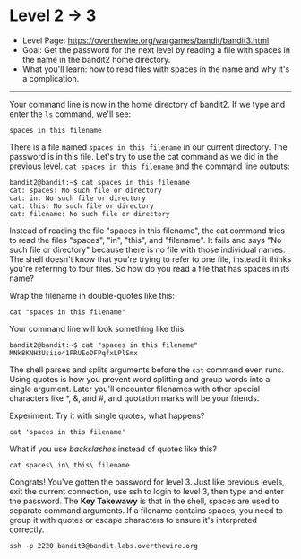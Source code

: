 # Level 2 -> 3

- Level Page: https://overthewire.org/wargames/bandit/bandit3.html
- Goal: Get the password for the next level by reading a file with spaces in the name in the bandit2 home directory.
- What you'll learn: how to read files with spaces in the name and why it's a complication.
---
Your command line is now in the home directory of bandit2. If we type and enter the `ls` command, we'll see:
```
spaces in this filename
```

There is a file named `spaces in this filename` in our current directory. The password is in this file. Let's try to use the cat command as we did in the previous level. `cat spaces in this filename` and the command line outputs:
```
bandit2@bandit:~$ cat spaces in this filename
cat: spaces: No such file or directory
cat: in: No such file or directory
cat: this: No such file or directory
cat: filename: No such file or directory
```
Instead of reading the file "spaces in this filename", the cat command tries to read the files "spaces", "in", "this", and "filename". It fails and says "No such file or directory" because there is no file with those individual names. The shell doesn't know that you're trying to refer to one file, instead it thinks you're referring to four files. So how do you read a file that has spaces in its name?

Wrap the filename in double-quotes like this:
```
cat "spaces in this filename"
```

Your command line will look something like this:
```
bandit2@bandit:~$ cat "spaces in this filename"
MNk8KNH3Usiio41PRUEoDFPqfxLPlSmx
```

The shell parses and splits arguments before the `cat` command even runs. Using quotes is how you prevent word splitting and group words into a single argument. Later you'll encounter filenames with other special characters like *, &, and #, and quotation marks will be your friends.

Experiment: Try it with single quotes, what happens?
```
cat 'spaces in this filename'
```
What if you use _backslashes_ instead of quotes like this?
```
cat spaces\ in\ this\ filename
```

Congrats! You've gotten the password for level 3. Just like previous levels, exit the current connection, use ssh to login to level 3, then type and enter the password. The **Key Takewawy** is that in the shell, spaces are used to separate command arguments. If a filename contains spaces, you need to group it with quotes or escape characters to ensure it's interpreted correctly.


```
ssh -p 2220 bandit3@bandit.labs.overthewire.org
```